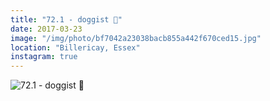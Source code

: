 ```yaml
---
title: "72.1 - doggist 🐶"
date: 2017-03-23
image: "/img/photo/bf7042a23038bacb855a442f670ced15.jpg"
location: "Billericay, Essex"
instagram: true
---
```


![72.1 - doggist 🐶](/img/photo/bf7042a23038bacb855a442f670ced15.jpg)
